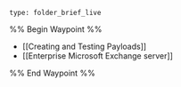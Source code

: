 
 
```ccard
type: folder_brief_live
```
%% Begin Waypoint %%
- [[Creating and Testing Payloads]]
- [[Enterprise Microsoft Exchange server]]

%% End Waypoint %%

